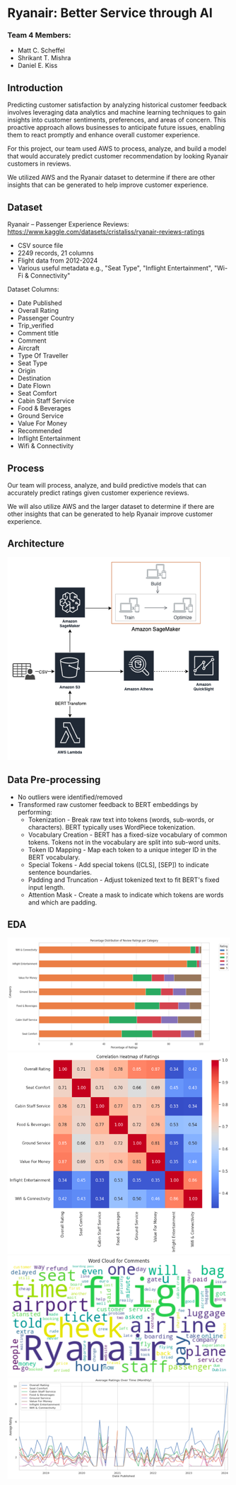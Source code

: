 # Ryanair: Better Service through AI​

### Team 4 Members:
* Matt C. Scheffel
* Shrikant T. Mishra
* Daniel E. Kiss

## Introduction
Predicting customer satisfaction by analyzing historical customer feedback involves leveraging data analytics and machine learning techniques to gain insights into customer sentiments, preferences, and areas of concern. This proactive approach allows businesses to anticipate future issues, enabling them to react promptly and enhance overall customer experience.​

For this project, our team used AWS to process, analyze, and build a model that would accurately predict customer recommendation by looking Ryanair customers in reviews.​

We utilized AWS and the Ryanair dataset to determine if there are other insights that can be generated to help improve customer experience.​

## Dataset
Ryanair – Passenger Experience Reviews​: https://www.kaggle.com/datasets/cristaliss/ryanair-reviews-ratings

* CSV source file​
* 2249 records, 21 columns​
* Flight data from 2012-2024​
* Various useful metadata e.g., "Seat Type", "Inflight Entertainment", "Wi-Fi & Connectivity"​

Dataset Columns:  
* Date Published
* Overall Rating
* Passenger Country
* Trip_verified
* Comment title
* Comment
* Aircraft
* Type Of Traveller
* Seat Type
* Origin
* Destination
* Date Flown
* Seat Comfort
* Cabin Staff Service
* Food & Beverages
* Ground Service
* Value For Money
* Recommended
* Inflight Entertainment
* Wifi & Connectivity

## Process
Our team will process, analyze, and build predictive models that can accurately predict ratings given customer experience reviews.​

We will also utilize AWS and the larger dataset to determine if there are other insights that can be generated to help Ryanair improve customer experience.​

## Architecture
![screenshot](img/architecture.png)

## Data Pre-processing
* No outliers were identified/removed​
* Transformed raw customer feedback to BERT embeddings by performing:​
    * Tokenization​ - Break raw text into tokens (words, sub-words, or characters).​ BERT typically uses WordPiece tokenization.​
    * Vocabulary Creation​ - BERT has a fixed-size vocabulary of common tokens.​ Tokens not in the vocabulary are split into sub-word units.​
    * Token ID Mapping​ - Map each token to a unique integer ID in the BERT vocabulary.​
    * Special Tokens​ - Add special tokens ([CLS], [SEP]) to indicate sentence boundaries.​
    * Padding and Truncation​ - Adjust tokenized text to fit BERT's fixed input length.​
    * Attention Mask​ - Create a mask to indicate which tokens are words and which are padding.​
 
## EDA
![screenshot](img/EDA_1.png)
![screenshot](img/EDA_2.png)
![screenshot](img/EDA_3.png)
![screenshot](img/EDA_4.png)
